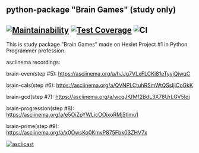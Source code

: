 python-package "Brain Games" (study only)
----
[![Maintainability](https://api.codeclimate.com/v1/badges/a99a88d28ad37a79dbf6/maintainability)](https://codeclimate.com/github/codeclimate/codeclimate/maintainability)
[![Test Coverage](https://api.codeclimate.com/v1/badges/a99a88d28ad37a79dbf6/test_coverage)](https://codeclimate.com/github/codeclimate/codeclimate/test_coverage)
![CI](https://github.com/ivekhov/python-project-lvl1/workflows/CI/badge.svg?branch=master)
----
This is study package "Brain Games" made on Hexlet Project #1 in Python Programmer profession.

asciinema recordings:

brain-even(step #5): https://asciinema.org/a/hJJg7VLxFLCKi81eTyvjQiwqC

brain-cals(step #6): https://asciinema.org/a/QVNPLCtuhRSmWtQSsIjiCoGkK

brain-gcd(step #7): https://asciinema.org/a/wcqJKfMf2BdL3X78UrLGV5Idj

brain-progression(step #8): https://asciinema.org/a/e5OiZpYWLicOOixoRMj5tlmu1

brain-prime(step #9): https://asciinema.org/a/x0OwsKo0KmvP875Fbk03ZHV7x

[![asciicast](https://asciinema.org/a/x0OwsKo0KmvP875Fbk03ZHV7x.svg)](https://asciinema.org/a/x0OwsKo0KmvP875Fbk03ZHV7x)
